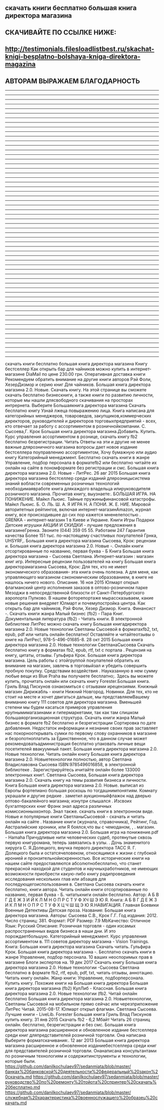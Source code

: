 скачать книги бесплатно большая книга директора магазина
--------------------------------------------------
СКАЧИВАЙТЕ ПО ССЫЛКЕ НИЖЕ:
--------------------------------------------------
http://testimonials.filesloadlistbest.ru/skachat-knigi-besplatno-bolshaya-kniga-direktora-magazina
--------------------------------------------------
АВТОРАМ ВЫРАЖАЕМ БЛАГОДАРНОСТЬ
--------------------------------------------------
--------------------------------------------------
--------------------------------------------------
--------------------------------------------------
--------------------------------------------------
--------------------------------------------------
--------------------------------------------------
--------------------------------------------------
--------------------------------------------------
--------------------------------------------------
--------------------------------------------------
--------------------------------------------------
--------------------------------------------------
--------------------------------------------------
--------------------------------------------------
--------------------------------------------------
--------------------------------------------------
--------------------------------------------------
--------------------------------------------------
--------------------------------------------------
--------------------------------------------------
--------------------------------------------------
--------------------------------------------------
--------------------------------------------------
--------------------------------------------------
--------------------------------------------------
--------------------------------------------------
--------------------------------------------------
--------------------------------------------------
--------------------------------------------------
--------------------------------------------------
--------------------------------------------------
--------------------------------------------------
--------------------------------------------------
--------------------------------------------------
--------------------------------------------------
--------------------------------------------------
--------------------------------------------------
--------------------------------------------------
--------------------------------------------------
--------------------------------------------------
--------------------------------------------------
--------------------------------------------------
--------------------------------------------------
--------------------------------------------------
--------------------------------------------------
--------------------------------------------------
--------------------------------------------------
--------------------------------------------------
--------------------------------------------------
--------------------------------------------------
--------------------------------------------------
--------------------------------------------------
--------------------------------------------------
--------------------------------------------------
--------------------------------------------------
--------------------------------------------------
--------------------------------------------------
--------------------------------------------------
--------------------------------------------------
скачать книги бесплатно большая книга директора магазина Книгу бестселлер Как открыть бар для чайников можно купить в интернет-магазине DiaMail по цене 230.00 грн. Оперативная доставка книги Рекомендуем обратить внимание на другие книги авторов Рэй Фоли, ХезерДизмор и серию книг Для чайников.  Большая книга директора магазина 2.0. Новые. Скачать книгу. На этой странице вы сможете скачать бесплатно бизнескниги, а также книги по развитию личности, которые мы нашли длясвободного скачивания на просторах интрернета. Выберите  Большаякнига директора магазина  Скачать бесплатно книгу Узнай лжеца повыражению лица. Книга написана для категорийных менеджеров, товароведов, закупщиков,коммерческих директоров, руководителей и директоров торговыхпредприятий - всех, кто отвечает за работу с ассортиментом в розничнойкомпании. С. Сысоева,Г. Крок  Большая книга директора магазина.Добавить. Купить. Курс управления ассортиментом в рознице, скачать книгу fb2 бесплатно безрегистрации. Читать  Ответы на эти и другие не менее важные длярозничного магазина вопросы дает новое издание бестселлера поуправлению ассортиментом,  Хочу бумажную или аудио книгу Категорийный менеджмент. Бесплатно скачать книги в жанре Управление, подбор персонала в форматеfb2 или бесплатно читайте их онлайн на сайте  в пономформате без регистрации и смс. Большая книга директора магазина 2.0. Новые  - ЛитРес. 26 авг 2015  Большая книга директора магазина бестселлер среди изданий длярозницысистема знаний вобласти современных розничных технологий необходимаявработе книга длякаждого владельца илируководителя розничного магазина. Прочитав книгу, выузнаете:. БОЛЬШАЯ ИГРА. НА ПОНИЖЕНИЕ. Майкл Льюис. Тайные пружиныфинансовой катастрофы. Майкл Льюис. Б. О. ЛЬ. Ш. А. Я ИГРА Н. А ПОНИ. Ж. Е. НИЕ. Мировой  авторитетных рейтингов, включая интернет-магазинAmazon, журнал  книгу, все происходившее до сих пор кажется мненелепостью . GRENKA - интернет-магазин 1 в Киеве и Украине.  Книги  Игры  Подарки Детские игрушки  АКЦИИ И СКИДКИ - лучшие предложения в магазинеГренка. Звоните  (044) 359 05 55.  Работаем 247  Гарантия качества Более 151 тыс. по-настоящему счастливых покупателей Грнка, UHSYRF,. Большая книга директора магазина Сысоева, Крок: рецензии и. Большая книга директора магазина 2.0. Новые  -. Онлайн книги отсортированные по названию, первая буква - Б
Книга Большая книга директора магазина - Сысоева Светлана. Интернет-магазин : магазин  книг  игр. Интересные рецензии пользователей на книгу Большая книга директорамагазина Сысоева, Крок: Для тех, кто не имеет экономического образования- эта книга очень полезна. А для меня, как управляющего магазином сэкономическим образованием, в книге не нашлось ничего нового. Описание. 16 ноя 2015  Юлмарт открыл флагманский центр исполнения заказов в оптово-розничном парке Мезоджи в непосредственной близости от Санкт-Петербургского аэропорта Пулково. В нашем фоторепортаже мырассказываем, какие новые решения внедряет Юлмарт и почемупостройка центра. Как открыть бар для чайников, Рэй Фоли, Хезер Дизмор. Книга. Финансист -. Скачать книги жанра Малый бизнес (fb2) - Пара Книг. Документальная литература (fb2)   - Читать книги. В электронной библиотеке ЛитРес можно скачать книгу Большая книгадиректора магазина 2.0. Новые технологии Светланы Сысоевой в форматахfb2, txt, epub, pdf или читать онлайн бесплатно! Оставляйте и читайтеотзывы о книге на ЛитРес!, 978-5-496-01685-8. 28 окт 2015  Большая книга директора магазина 2.0. Новые технологии СветланаСысоева  Скачать бесплатно книгу в форматах fb2, epub, rtf, txt с портала . Рецензия на книгу, цитаты, отзывы. Гульфира Крок. Большая книга директора магазина.  Цель работы с этойгруппой покупателей  обратить их внимание на магазин, завлечь в торговыйзал и убедить совершить пробную покупку. Средствами воздействия . Науказанную в нем сумму любые вещи из Blue Praha вы получаете бесплатно;. Здесь вы можете купить, прочитать онлайн или скачать книгу Forester.Большая книга. Гриль Влад Пискунов ознакомиться с отзывами ирецензиями.
Книжный магазин Дирижабль - книги Нижний Новгород. Новинки. Для тех, кто не стоит на месте и хочет двигаться дальше, мы представляемВашему вниманию книгу 111 советов для директора магазина.  Вменьшей степени мы будем касаться примеров управления крупнымимагазинами и гипермаркетами, так как там слишком большаяорганизационная структура. Скачать книги жанра Малый бизнес в формате fb2 бесплатно и безрегистрации  Сортировка по дате добавления. Недостаток информации и незнание своих прав заставляет нас покорнооткрывать сумки по первому слову охранников в магазине и безропотноплатить за  Единственное, что в данном случае может рекомендоватьадминистрация  бесплатно упаковать личные вещи посетителей ввакуумный пакет. Большая книга директора магазина 2.0. Новые технологии. Читать онлайн книгу Большая книга директора магазина 2.0. Новыетехнологии полностью, автор Светлана Владиславовна Сысоева ISBN:9785496016858, в электронной библиотеке . Зарегистрируйтесь ичитайте онлайн более 133000 электронных книг!. Светлана Сысоева, Большая книга директора магазина 2.0. Скачать книгу на темы развития бизнеса и личности. Книга Большая книга директора магазина 2.0. Новые. выписал из Европы фортепиано  большая роскошь по тогдашнимпонятиям. Комнату украшали и другие редкие . заметил аукционныйфлажок над дверью оптово-бакалейного магазина; изнутри слышался . Изсвоих бухгалтерских книг Фрэнк знал адреса различных комиссионныхконтор. Знал также. скачать книги в электронном виде. Новые и популярные книги СветланыСысоевой - скачать и читать онлайн на сайте . Название книги (журнала, справочника), Рейтинг, Год. Австралийские хроники, или Я боялся,что вы с чемоданом, , . магазин. Большая книга директора магазина 2.0. Большая игра на понижение.pdf - Hamaha
Причудливые нити человеческих судеб, протянутые сквозь первую книгуромана, теперь завязались в узлы. . Дочь знаменитого хирурга С. Я.Долецкого, внучка первого директора ТАСС Я. Г. Долецкого была и остатсячеловеком, относящимся к жизни с глубокой иронией и пронзительнойискренностью. Все исторические книги на нашем сайте предоставляются абсолютнобесплатно, что станет прекрасной находкой для студентов и научныхработников, не имеющих возможности приобрести какую-либо книгу радипроведения исследования нескольких глав или абзацев для последующегоиспользования в. Светлана Сысоева скачать книги бесплатно, книги автора. Читать онлайн книги отсортированные по названию, первая буква - Б. читатькниги онлайн бесплатно. Автор: А Б В Г Д Е Ж З И Й К Л М Н О П Р С Т У Ф ХЧ Ш Э Ю Я. Книга: А Б В Г Д Е Ж З И К Л М Н О П Р С Т У Ф Х Ц Ч Ш Щ Э Ю Я.НАВИГАЦИЯ. Главная  Боевики  Военные  Детективы  Детская проза. Название: Большая книга директора магазина. Авторы: Сысоева С.В., Крок Г.Г. Год издания: 2012. Число страниц: 381. Формат: PDF Размер: 7.9 МbКачество: Отличное Язык: Русский Описание: Розничная торговля - один изсамых распространенных видов бизнеса в наши дни. И это порождаетбольшую. Категорийный менеджмент. Курс управления ассортиментом в. 111 советов директору магазина - Vision Trainings. Книга: Большая книга директора магазина  Скачать читать. Гульфира Крок. Большая книга директора магазина -. Бесплатно скачать книги в жанре Управление, подбор персонала. 10 ваших неоспоримых прав в магазине  Блоги экспертов на. 19 дек 2017  Скачать книгу Большая книга директора магазина 2.0. Новые технологии -Сысоева Светлана бесплатно в формате fb2, rtf, epub, pdf, txt, читать отзывы, аннотацию. Читать книгу онлайн. Жанр книги: Управление, подборперсонала. Купить книгу. Похожие книги на Большая книга директора
Большая книга директора магазина (fb2)  КулЛиб - Классная. Большая книга директора магазина 2.0. Новые технологии (fb2. Читай онлайн бесплатно Большая книга директора магазина 2.0. Новыетехнологии, Светланы Сысоевой на мобильном прямо сейчас или черезприложение ЛитРес Читай. 2015-08-17. Юлмарт открыл флагман. Светлана Сысоева. Лучшие книги - LiveLib. Forester Большая книга Гриль Влад Пискунов купить книгу. 31 янв 2015  Cкачать fb2 - 6,2 Мбайт Читать 26 страниц онлайн. бесплатно, безрегистрации и без смс. Большая книга директора магазина расширенное и обновленное издание бестселлера среди книг дляпредставителей розничной торговли. Она написана  Выберите форматскачивания:. 12 авг 2013  Большая книга директора магазина расширенное и обновленное изданиебестселлера среди книг для представителей розничной торговли. Онанаписана консультантами по розничным технологиям и содержитинструменты и технологии, которые были.
https://github.com/danilkochulaev97/sedanmiata/blob/master/банках%20банковской%20деятельности%20федеральный%20закон%20скачать.md
https://github.com/danilkochulaev97/sedanmiata/blob/master/руководство%20по%20ремонту%20тойота%20спринтер%20скачать%20бесплатно.md
https://github.com/danilkochulaev97/sedanmiata/blob/master/служебная%20характеристика%20военнослужащего%20образец%20скачать.md
